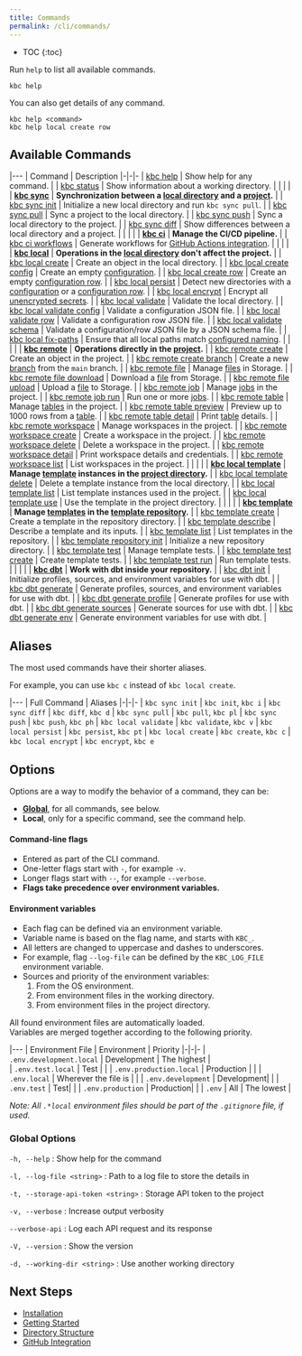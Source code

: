 ```yaml
---
title: Commands
permalink: /cli/commands/
---
```


* TOC
{:toc}


Run `help` to list all available commands.
```
kbc help
```

You can also get details of any command.
```
kbc help <command>
kbc help local create row
```

## Available Commands

|---
| Command | Description
|-|-|-
| [kbc help](/cli/commands/help/) | Show help for any command. |
| [kbc status](/cli/commands/status/) | Show information about a working directory. |
| | |
| **[kbc sync](/cli/commands/sync/)** | **Synchronization between a [local directory](/cli/structure/) and a [project](/cli/#subsystems).** |
| [kbc sync init](/cli/commands/sync/init/) | Initialize a new local directory and run `kbc sync pull`. |
| [kbc sync pull](/cli/commands/sync/pull/) | Sync a project to the local directory. |
| [kbc sync push](/cli/commands/sync/push/) | Sync a local directory to the project. |
| [kbc sync diff](/cli/commands/sync/diff/) | Show differences between a local directory and a project. |
| | |
| **[kbc ci](/cli/commands/ci/)** | **Manage the CI/CD pipeline.** |
| [kbc ci workflows](/cli/commands/ci/workflows/) | Generate workflows for [GitHub Actions integration](/cli/github-integration/). |
| | |
| **[kbc local](/cli/commands/local/)** | **Operations in the [local directory](/cli/structure/) don't affect the project.** |
| [kbc local create](/cli/commands/local/create/) | Create an object in the local directory. |
| [kbc local create config](/cli/commands/local/create/config/) | Create an empty [configuration](https://help.keboola.com/components/). |
| [kbc local create row](/cli/commands/local/create/row/) | Create an empty [configuration row](https://help.keboola.com/components/#configuration-rows). |
| [kbc local persist](/cli/commands/local/persist/) | Detect new directories with a [configuration](https://help.keboola.com/components/) or a [configuration row](https://help.keboola.com/components/#configuration-rows). |
| [kbc local encrypt](/cli/commands/local/encrypt/) | Encrypt all [unencrypted secrets](/overview/encryption/#encrypting-data-with-api). |
| [kbc local validate](/cli/commands/local/validate/) | Validate the local directory. |
| [kbc local validate config](/cli/commands/local/validate/config/) | Validate a configuration JSON file. |
| [kbc local validate row](/cli/commands/local/validate/row/) | Validate a configuration row JSON file. |
| [kbc local validate schema](/cli/commands/local/validate/schema/) | Validate a configuration/row JSON file by a JSON schema file. |
| [kbc local fix-paths](/cli/commands/local/fix-paths/) | Ensure that all local paths match [configured naming](/cli/structure/#naming). |
| | |
| **[kbc remote](/cli/commands/remote/)** | **Operations directly in the [project](/cli/#subsystems).** |
| [kbc remote create](/cli/commands/remote/create/) | Create an object in the project. |
| [kbc remote create branch](/cli/commands/remote/create/branch/) | Create a new [branch](https://help.keboola.com/components/branches/) from the `main` branch. |
| [kbc remote file](/cli/commands/remote/file/) | Manage [files](https://help.keboola.com/storage/files/) in Storage. |
| [kbc remote file download](/cli/commands/remote/file/download/) | Download a [file](https://help.keboola.com/storage/files/) from Storage. |
| [kbc remote file upload](/cli/commands/remote/file/upload/) | Upload a [file](https://help.keboola.com/storage/files/) to Storage. |
| [kbc remote job](/cli/commands/remote/job/) | Manage [jobs](https://help.keboola.com/management/jobs/) in the project. |
| [kbc remote job run](/cli/commands/remote/job/run/) | Run one or more [jobs](https://help.keboola.com/management/jobs/). |
| [kbc remote table](/cli/commands/remote/table/) | Manage [tables](https://help.keboola.com/storage/tables/) in the project. |
| [kbc remote table preview](/cli/commands/remote/table/preview/) | Preview up to 1000 rows from a [table](https://help.keboola.com/storage/tables/). |
| [kbc remote table detail](/cli/commands/remote/table/detail/) | Print [table](https://help.keboola.com/storage/tables/) details. |
| [kbc remote workspace](/cli/commands/remote/create/) | Manage workspaces in the project. |
| [kbc remote workspace create](/cli/commands/remote/workspace/create/) | Create a workspace in the project. |
| [kbc remote workspace delete](/cli/commands/remote/workspace/delete/) | Delete a workspace in the project. |
| [kbc remote workspace detail](/cli/commands/remote/workspace/detail/) | Print workspace details and credentials. |
| [kbc remote workspace list](/cli/commands/remote/workspace/list/) | List workspaces in the project. |
| | |
| **[kbc local template](/cli/commands/local/template/)** | **Manage [template](/cli/templates/structure/#template) instances in the [project directory](/cli/structure/).** |
| [kbc local template delete](/cli/commands/local/template/delete/) | Delete a template instance from the local directory. |
| [kbc local template list](/cli/commands/local/template/list/) | List template instances used in the project. |
| [kbc local template use](/cli/commands/local/template/use/) | Use the template in the project directory. |
| | |
| **[kbc template](/cli/commands/template/)** | **Manage [templates](/cli/templates/structure/#template) in the [template repository](/cli/templates/structure/#repository).** |
| [kbc template create](/cli/commands/template/create/) | Create a template in the repository directory. |
| [kbc template describe](/cli/commands/template/describe/) | Describe a template and its inputs. |
| [kbc template list](/cli/commands/template/list/) | List templates in the repository. |
| [kbc template repository init](/cli/commands/template/repository/init/) | Initialize a new repository directory. |
| [kbc template test](/cli/commands/template/test/) | Manage template tests. |
| [kbc template test create](/cli/commands/template/test/create/) | Create template tests. |
| [kbc template test run](/cli/commands/template/test/run/) | Run template tests. |
| | |
| **[kbc dbt](/cli/commands/dbt/)** | **Work with dbt inside your repository.** |
| [kbc dbt init](/cli/commands/dbt/init/) | Initialize profiles, sources, and environment variables for use with dbt. |
| [kbc dbt generate](/cli/commands/dbt/generate/) | Generate profiles, sources, and environment variables for use with dbt. |
| [kbc dbt generate profile](/cli/commands/dbt/generate/profile/) | Generate profiles for use with dbt. |
| [kbc dbt generate sources](/cli/commands/dbt/generate/sources/) | Generate sources for use with dbt. |
| [kbc dbt generate env](/cli/commands/dbt/generate/env/) | Generate environment variables for use with dbt. |

## Aliases

The most used commands have their shorter aliases.

For example, you can use `kbc c` instead of `kbc local create`.

|---
| Full Command | Aliases
|-|-|-
| `kbc sync init`      |  `kbc init`, `kbc i`
| `kbc sync diff`      |  `kbc diff`, `kbc d`
| `kbc sync pull`      |  `kbc pull`, `kbc pl` 
| `kbc sync push`      |  `kbc push`, `kbc ph`
| `kbc local validate` |  `kbc validate`, `kbc v`
| `kbc local persist`  |  `kbc persist`, `kbc pt`
| `kbc local create`   |  `kbc create`, `kbc c`
| `kbc local encrypt`  |  `kbc encrypt`, `kbc e`

## Options 

Options are a way to modify the behavior of a command, they can be:
- **[Global](#global-options)**, for all commands, see below.
- **Local**, only for a specific command, see the command help.

#### Command-line flags

- Entered as part of the CLI command.
- One-letter flags start with `-`, for example `-v`.
- Longer flags start with `--`, for example `--verbose`.
- **Flags take precedence over environment variables.**


#### Environment variables

- Each flag can be defined via an environment variable.
- Variable name is based on the flag name, and starts with `KBC_`.
- All letters are changed to uppercase and dashes to underscores.
- For example, flag `--log-file` can be defined by the `KBC_LOG_FILE` environment variable.
- Sources and priority of the environment variables:
    1. From the OS environment.
    2. From environment files in the working directory.
    3. From environment files in the project directory.

All found environment files are automatically loaded.  
Variables are merged together according to the following priority.

|---
| Environment File | Environment | Priority
|-|-|-
| `.env.development.local`  | Development | The highest |  
| `.env.test.local`         | Test |  |
| `.env.production.local`   | Production |  |
| `.env.local`              | Wherever the file is |  |
| `.env.development`        | Development|  |
| `.env.test`               | Test|  |
| `.env.production`         | Production|  |
| `.env`                    | All | The lowest  |

*Note: All `.*local` environment files should be part of the `.gitignore` file, if used.*

### Global Options

`-h, --help`
: Show help for the command

`-l, --log-file <string>`
: Path to a log file to store the details in

`-t, --storage-api-token <string>`
: Storage API token to the project

`-v, --verbose`
: Increase output verbosity

`--verbose-api`
: Log each API request and its response

`-V, --version`
: Show the version

`-d, --working-dir <string>`
: Use another working directory

## Next Steps

- [Installation](/cli/installation/)
- [Getting Started](/cli/getting-started/)
- [Directory Structure](/cli/structure/)
- [GitHub Integration](/cli/github-integration/)
